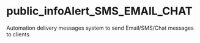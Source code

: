 # public_infoAlert_SMS_EMAIL_CHAT
Automation delivery messages system to send Email/SMS/Chat messages to clients.
